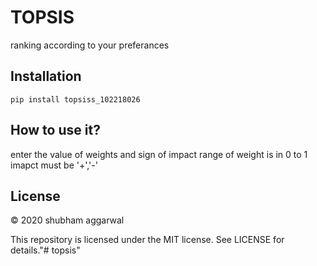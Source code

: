 # TOPSIS
ranking according to your preferances
## Installation
```pip install topsiss_102218026```

## How to use it?
enter the value of weights and sign of impact 
range of weight is in 0 to 1
imapct must be '+','-'
## License

© 2020 shubham aggarwal

This repository is licensed under the MIT license. See LICENSE for details."# topsis" 
